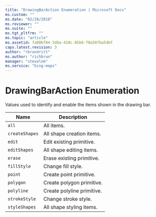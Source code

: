 ```yaml
---
title: "DrawingBarAction Enumeration | Microsoft Docs"
ms.custom: ""
ms.date: "02/28/2018"
ms.reviewer: ""
ms.suite: ""
ms.tgt_pltfrm: ""
ms.topic: "article"
ms.assetid: fa80bf84-3d6a-418c-85b6-f0a507ba54bf
caps.latest.revision: 3
author: "rbrundritt"
ms.author: "richbrun"
manager: "stevelom"
ms.service: "bing-maps"
---
```

# DrawingBarAction Enumeration
Values used to identify and enable the items shown in the drawing bar.

Name | Description
-----|-------------
`all` | All items.
`createShapes` | All shape creation items.
`edit` | Edit existing primitive.
`editShapes` | All shape editing items.
`erase` | Erase existing primitive.
`fillStyle` | Change fill style.
`point` | Create point primitive.
`polygon` | Create polygon primitive.
`polyline` | Create polyline primitive.
`strokeStyle` | Change stroke style.
`styleShapes` | All shape styling items.